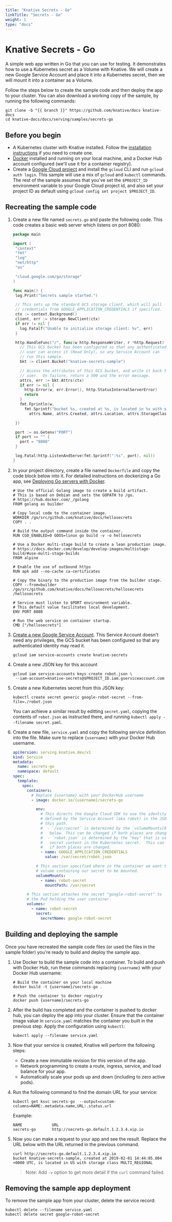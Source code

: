 ```yaml
---
title: "Knative Secrets - Go"
linkTitle: "Secrets - Go"
weight: 1
type: "docs"
---
```


# Knative Secrets - Go

A simple web app written in Go that you can use for testing. It demonstrates how
to use a Kubernetes secret as a Volume with Knative. We will create a new Google
Service Account and place it into a Kubernetes secret, then we will mount it
into a container as a Volume.

Follow the steps below to create the sample code and then deploy the app to your
cluster. You can also download a working copy of the sample, by running the
following commands:

```shell
git clone -b "{{ branch }}" https://github.com/knative/docs knative-docs
cd knative-docs/docs/serving/samples/secrets-go
```

## Before you begin

- A Kubernetes cluster with Knative installed. Follow the
  [installation instructions](../../../install/README.md) if you need to create
  one.
- [Docker](https://www.docker.com) installed and running on your local machine,
  and a Docker Hub account configured (we'll use it for a container registry).
- Create a
  [Google Cloud project](https://cloud.google.com/resource-manager/docs/creating-managing-projects)
  and install the `gcloud` CLI and run `gcloud auth login`. This sample will use
  a mix of `gcloud` and `kubectl` commands. The rest of the sample assumes that
  you've set the `$PROJECT_ID` environment variable to your Google Cloud project
  id, and also set your project ID as default using
  `gcloud config set project $PROJECT_ID`.

## Recreating the sample code

1. Create a new file named `secrets.go` and paste the following code. This code
   creates a basic web server which listens on port 8080:

   ```go
   package main

   import (
    "context"
    "fmt"
    "log"
    "net/http"
    "os"

    "cloud.google.com/go/storage"
   )

   func main() {
    log.Print("Secrets sample started.")

    // This sets up the standard GCS storage client, which will pull
    // credentials from GOOGLE_APPLICATION_CREDENTIALS if specified.
    ctx := context.Background()
    client, err := storage.NewClient(ctx)
    if err != nil {
      log.Fatalf("Unable to initialize storage client: %v", err)
    }

    http.HandleFunc("/", func(w http.ResponseWriter, r *http.Request) {
      // This GCS bucket has been configured so that any authenticated
      // user can access it (Read Only), so any Service Account can
      // run this sample.
      bkt := client.Bucket("knative-secrets-sample")

      // Access the attributes of this GCS bucket, and write it back to the
      // user.  On failure, return a 500 and the error message.
      attrs, err := bkt.Attrs(ctx)
      if err != nil {
        http.Error(w, err.Error(), http.StatusInternalServerError)
        return
      }
      fmt.Fprintln(w,
        fmt.Sprintf("bucket %s, created at %s, is located in %s with storage class %s\n",
          attrs.Name, attrs.Created, attrs.Location, attrs.StorageClass))

    })

    port := os.Getenv("PORT")
    if port == "" {
      port = "8080"
    }

    log.Fatal(http.ListenAndServe(fmt.Sprintf(":%s", port), nil))
   }
   ```

1. In your project directory, create a file named `Dockerfile` and copy the code
   block below into it. For detailed instructions on dockerizing a Go app, see
   [Deploying Go servers with Docker](https://blog.golang.org/docker).

   ```docker
   # Use the official Golang image to create a build artifact.
   # This is based on Debian and sets the GOPATH to /go.
   # https://hub.docker.com/_/golang
   FROM golang as builder

   # Copy local code to the container image.
   WORKDIR /go/src/github.com/knative/docs/hellosecrets
   COPY . .

   # Build the output command inside the container.
   RUN CGO_ENABLED=0 GOOS=linux go build -v -o hellosecrets

   # Use a Docker multi-stage build to create a lean production image.
   # https://docs.docker.com/develop/develop-images/multistage-build/#use-multi-stage-builds
   FROM alpine

   # Enable the use of outbound https
   RUN apk add --no-cache ca-certificates

   # Copy the binary to the production image from the builder stage.
   COPY --from=builder /go/src/github.com/knative/docs/hellosecrets/hellosecrets /hellosecrets

   # Service must listen to $PORT environment variable.
   # This default value facilitates local development.
   ENV PORT 8080

   # Run the web service on container startup.
   CMD ["/hellosecrets"]
   ```

1. [Create a new Google Service Account](https://cloud.google.com/iam/docs/creating-managing-service-accounts).
   This Service Account doesn't need any privileges, the GCS bucket has been
   configured so that any authenticated identity may read it.

   ```shell
   gcloud iam service-accounts create knative-secrets
   ```

1. Create a new JSON key for this account

   ```shell
   gcloud iam service-accounts keys create robot.json \
    --iam-account=knative-secrets@$PROJECT_ID.iam.gserviceaccount.com
   ```

1. Create a new Kubernetes secret from this JSON key:

   ```shell
   kubectl create secret generic google-robot-secret --from-file=./robot.json
   ```

   You can achieve a similar result by editting `secret.yaml`, copying the
   contents of `robot.json` as instructed there, and running
   `kubectl apply --filename secret.yaml`.

1. Create a new file, `service.yaml` and copy the following service definition
   into the file. Make sure to replace `{username}` with your Docker Hub
   username.

   ```yaml
   apiVersion: serving.knative.dev/v1
   kind: Service
   metadata:
     name: secrets-go
     namespace: default
   spec:
     template:
       spec:
         containers:
           # Replace {username} with your DockerHub username
           - image: docker.io/{username}/secrets-go

             env:
               # This directs the Google Cloud SDK to use the identity and project
               # defined by the Service Account (aka robot) in the JSON file at
               # this path.
               #  - `/var/secret` is determined by the `volumeMounts[0].mountPath`
               #   below. This can be changed if both places are changed.
               #  - `robot.json` is determined by the "key" that is used to hold the
               #   secret content in the Kubernetes secret.  This can be changed
               #   if both places are changed.
               - name: GOOGLE_APPLICATION_CREDENTIALS
                 value: /var/secret/robot.json

             # This section specified where in the container we want the
             # volume containing our secret to be mounted.
             volumeMounts:
               - name: robot-secret
                 mountPath: /var/secret

         # This section attaches the secret "google-robot-secret" to
         # the Pod holding the user container.
         volumes:
           - name: robot-secret
             secret:
               secretName: google-robot-secret
   ```

## Building and deploying the sample

Once you have recreated the sample code files (or used the files in the sample
folder) you're ready to build and deploy the sample app.

1. Use Docker to build the sample code into a container. To build and push with
   Docker Hub, run these commands replacing `{username}` with your Docker Hub
   username:

   ```shell
   # Build the container on your local machine
   docker build -t {username}/secrets-go .

   # Push the container to docker registry
   docker push {username}/secrets-go
   ```

1. After the build has completed and the container is pushed to docker hub, you
   can deploy the app into your cluster. Ensure that the container image value
   in `service.yaml` matches the container you built in the previous step. Apply
   the configuration using `kubectl`:

   ```shell
   kubectl apply --filename service.yaml
   ```

1. Now that your service is created, Knative will perform the following steps:

   - Create a new immutable revision for this version of the app.
   - Network programming to create a route, ingress, service, and load balance
     for your app.
   - Automatically scale your pods up and down (including to zero active pods).

1. Run the following command to find the domain URL for your service:

   ```shell
   kubectl get ksvc secrets-go  --output=custom-columns=NAME:.metadata.name,URL:.status.url
   ```

   Example:

   ```shell
   NAME             URL
   secrets-go       http://secrets-go.default.1.2.3.4.xip.io
   ```

1. Now you can make a request to your app and see the result. Replace
   the URL below with the URL returned in the previous command.

   ```shell
   curl http://secrets-go.default.1.2.3.4.xip.io
   bucket knative-secrets-sample, created at 2019-02-01 14:44:05.804 +0000 UTC, is located in US with storage class MULTI_REGIONAL
   ```

   > Note: Add `-v` option to get more detail if the `curl` command failed.

## Removing the sample app deployment

To remove the sample app from your cluster, delete the service record:

```shell
kubectl delete --filename service.yaml
kubectl delete secret google-robot-secret
```
